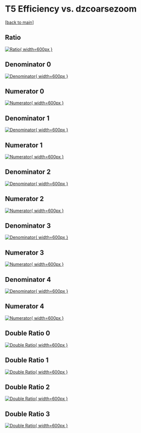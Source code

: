 # T5 Efficiency vs. dzcoarsezoom

[[back to main](./)]



## Ratio

[![Ratio](../mtv/var/T5_vtr_0_1_eff_dzcoarsezoom.png){ width=600px }](../mtv/var/T5_vtr_0_1_eff_dzcoarsezoom.pdf)

## Denominator 0

[![Denominator](../mtv/den/T5_vtr_0_1_eff_dzcoarsezoom_den0.png){ width=600px }](../mtv/den/T5_vtr_0_1_eff_dzcoarsezoom_den0.pdf)

## Numerator 0

[![Numerator](../mtv/num/T5_vtr_0_1_eff_dzcoarsezoom_num0.png){ width=600px }](../mtv/num/T5_vtr_0_1_eff_dzcoarsezoom_num0.pdf)

## Denominator 1

[![Denominator](../mtv/den/T5_vtr_0_1_eff_dzcoarsezoom_den1.png){ width=600px }](../mtv/den/T5_vtr_0_1_eff_dzcoarsezoom_den1.pdf)

## Numerator 1

[![Numerator](../mtv/num/T5_vtr_0_1_eff_dzcoarsezoom_num1.png){ width=600px }](../mtv/num/T5_vtr_0_1_eff_dzcoarsezoom_num1.pdf)

## Denominator 2

[![Denominator](../mtv/den/T5_vtr_0_1_eff_dzcoarsezoom_den2.png){ width=600px }](../mtv/den/T5_vtr_0_1_eff_dzcoarsezoom_den2.pdf)

## Numerator 2

[![Numerator](../mtv/num/T5_vtr_0_1_eff_dzcoarsezoom_num2.png){ width=600px }](../mtv/num/T5_vtr_0_1_eff_dzcoarsezoom_num2.pdf)

## Denominator 3

[![Denominator](../mtv/den/T5_vtr_0_1_eff_dzcoarsezoom_den3.png){ width=600px }](../mtv/den/T5_vtr_0_1_eff_dzcoarsezoom_den3.pdf)

## Numerator 3

[![Numerator](../mtv/num/T5_vtr_0_1_eff_dzcoarsezoom_num3.png){ width=600px }](../mtv/num/T5_vtr_0_1_eff_dzcoarsezoom_num3.pdf)

## Denominator 4

[![Denominator](../mtv/den/T5_vtr_0_1_eff_dzcoarsezoom_den4.png){ width=600px }](../mtv/den/T5_vtr_0_1_eff_dzcoarsezoom_den4.pdf)

## Numerator 4

[![Numerator](../mtv/num/T5_vtr_0_1_eff_dzcoarsezoom_num4.png){ width=600px }](../mtv/num/T5_vtr_0_1_eff_dzcoarsezoom_num4.pdf)

## Double Ratio 0

[![Double Ratio](../mtv/ratio/T5_vtr_0_1_eff_dzcoarsezoom_ratio0.png){ width=600px }](../mtv/ratio/T5_vtr_0_1_eff_dzcoarsezoom_ratio0.pdf)

## Double Ratio 1

[![Double Ratio](../mtv/ratio/T5_vtr_0_1_eff_dzcoarsezoom_ratio1.png){ width=600px }](../mtv/ratio/T5_vtr_0_1_eff_dzcoarsezoom_ratio1.pdf)

## Double Ratio 2

[![Double Ratio](../mtv/ratio/T5_vtr_0_1_eff_dzcoarsezoom_ratio2.png){ width=600px }](../mtv/ratio/T5_vtr_0_1_eff_dzcoarsezoom_ratio2.pdf)

## Double Ratio 3

[![Double Ratio](../mtv/ratio/T5_vtr_0_1_eff_dzcoarsezoom_ratio3.png){ width=600px }](../mtv/ratio/T5_vtr_0_1_eff_dzcoarsezoom_ratio3.pdf)

